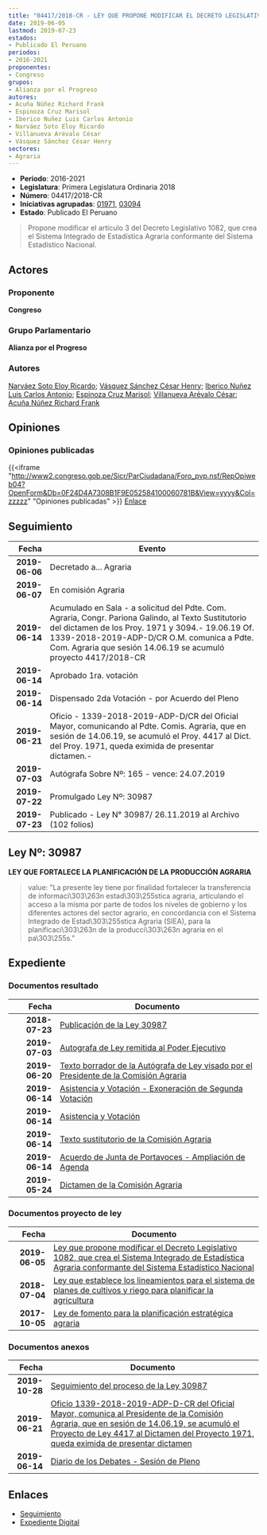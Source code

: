 ```yaml
---
title: "04417/2018-CR - LEY QUE PROPONE MODIFICAR EL DECRETO LEGISLATIVO 1082, QUE CREA EL SISTEMA INTEGRADO DE ESTADÍSTICA AGRARIA CONFORMANTE DEL SISTEMA ESTADÍSTICO NACIONAL"
date: 2019-06-05
lastmod: 2019-07-23
estados:
- Publicado El Peruano
periodos:
- 2016-2021
proponentes:
- Congreso
grupos:
- Alianza por el Progreso
autores:
- Acuña Núñez Richard Frank
- Espinoza Cruz Marisol
- Iberico Nuñez Luis Carlos Antonio
- Narváez Soto Eloy Ricardo
- Villanueva Arévalo César
- Vásquez Sánchez César Henry
sectores:
- Agraria
---
```

- **Periodo**: 2016-2021
- **Legislatura**: Primera Legislatura Ordinaria 2018
- **Número**: 04417/2018-CR
- **Iniciativas agrupadas**: [01971](../../01900/01971), [03094](../../03000/03094)
- **Estado**: Publicado El Peruano

> Propone modificar el artículo 3 del Decreto Legislativo 1082, que crea el Sistema Integrado de Estadística Agraria conformante del Sistema Estadístico Nacional.


## Actores

### Proponente

**Congreso**

### Grupo Parlamentario

**Alianza por el Progreso**

### Autores

[Narváez Soto Eloy Ricardo](mailto:mailto:enarvaez@congreso.gob.pe); [Vásquez Sánchez César Henry](mailto:mailto:cvasquezs@congreso.gob.pe); [Iberico Nuñez Luis Carlos Antonio](mailto:mailto:); [Espinoza Cruz Marisol](mailto:mailto:mespinozac@congreso.gob.pe); [Villanueva Arévalo César](mailto:mailto:cvillanueva@congreso.gob.pe); [Acuña Núñez Richard Frank](mailto:mailto:racuna@congreso.gob.pe)

## Opiniones

### Opiniones publicadas

{{<iframe "http://www2.congreso.gob.pe/Sicr/ParCiudadana/Foro_pvp.nsf/RepOpiweb04?OpenForm&Db=0F24D4A7308B1F9E052584100060781B&View=yyyy&Col=zzzzz" "Opiniones publicadas" >}}
[Enlace](http://www2.congreso.gob.pe/Sicr/ParCiudadana/Foro_pvp.nsf/RepOpiweb04?OpenForm&Db=0F24D4A7308B1F9E052584100060781B&View=yyyy&Col=zzzzz)


## Seguimiento

| Fecha | Evento |
|------:|--------|
| **2019-06-06** | Decretado a... Agraria |
| **2019-06-07** | En comisión Agraria |
| **2019-06-14** | Acumulado en Sala - a solicitud del Pdte. Com. Agraria, Congr. Pariona Galindo, al Texto Sustitutorio del dictamen de los Proy. 1971 y 3094.- 19.06.19 Of. 1339-2018-2019-ADP-D/CR O.M. comunica a Pdte. Com. Agraria que sesión 14.06.19 se acumuló proyecto 4417/2018-CR |
| **2019-06-14** | Aprobado 1ra. votación |
| **2019-06-14** | Dispensado 2da Votación - por Acuerdo del Pleno |
| **2019-06-21** | Oficio - 1339-2018-2019-ADP-D/CR del Oficial Mayor, comunicando al Pdte. Comis. Agraria, que en sesión de 14.06.19, se acumuló el Proy. 4417 al Dict. del Proy. 1971, queda eximida de presentar dictamen.- |
| **2019-07-03** | Autógrafa Sobre Nº: 165 - vence: 24.07.2019 |
| **2019-07-22** | Promulgado Ley Nº: 30987 |
| **2019-07-23** | Publicado - Ley N° 30987/ 26.11.2019 al Archivo (102 folios) |

## Ley Nº: 30987

**LEY QUE FORTALECE LA PLANIFICACIÓN DE LA PRODUCCIÓN AGRARIA**

> value: "La presente ley tiene por finalidad fortalecer la transferencia de informaci\303\263n estad\303\255stica agraria, articulando el acceso a la misma por parte de todos los niveles de gobierno y los diferentes actores del sector agrario, en concordancia con el Sistema Integrado de Estad\303\255stica Agraria (SIEA), para la planificaci\303\263n de la producci\303\263n agraria en el pa\303\255s."


## Expediente

### Documentos resultado

| Fecha | Documento |
|------:|-----------|
| **2018-07-23** | [Publicación de la Ley 30987](http://www.leyes.congreso.gob.pe/Documentos/2016_2021/ADLP/Normas_Legales/30987-LEY.pdf) |
| **2019-07-03** | [Autografa de Ley remitida al Poder Ejecutivo](http://www.leyes.congreso.gob.pe/Documentos/2016_2021/ADLP/Texto_Aprobado/AU0197120190703.pdf) |
| **2019-06-20** | [Texto borrador de la Autógrafa de Ley visado por el Presidente de la Comisión Agraria](http://www.leyes.congreso.gob.pe/Documentos/2016_2021/Texto_Borrador_de_Autografa/BAU0197120190614.pdf) |
| **2019-06-14** | [Asistencia y Votación - Exoneración de Segunda Votación](http://www.leyes.congreso.gob.pe/Documentos/2016_2021/Asistencia_y_Votacion/Proyectos_de_Ley/Exoneracion_de_Segunda_Votacion/ESV0197120190614..pdf) |
| **2019-06-14** | [Asistencia y Votación](http://www.leyes.congreso.gob.pe/Documentos/2016_2021/Asistencia_y_Votacion/Proyectos_de_Ley/AV0197120190614..pdf) |
| **2019-06-14** | [Texto sustitutorio de la Comisión Agraria](http://www.leyes.congreso.gob.pe/Documentos/2016_2021/Texto_Sustitutorio/Proyectos_de_Ley/TS0197120190614...pdf) |
| **2019-06-14** | [Acuerdo de Junta de Portavoces - Ampliación de Agenda](http://www.leyes.congreso.gob.pe/Documentos/2016_2021/Acuerdos/Junta_Portavoces/AJP0197120190614.pdf) |
| **2019-05-24** | [Dictamen de la Comisión Agraria](http://www.leyes.congreso.gob.pe/Documentos/2016_2021/Dictamenes/Proyectos_de_Ley/01971DC01MAY20190524..pdf) |

### Documentos proyecto de ley

| Fecha | Documento |
|------:|-----------|
| **2019-06-05** | [Ley que propone modificar el Decreto Legislativo 1082, que crea el Sistema Integrado de Estadística Agraria conformante del Sistema Estadístico Nacional](http://www.leyes.congreso.gob.pe/Documentos/2016_2021/Proyectos_de_Ley_y_de_Resoluciones_Legislativas/PL0441720190605.pdf) |
| **2018-07-04** | [Ley que establece los lineamientos para el sistema de planes de cultivos y riego para planificar la agricultura](http://www.leyes.congreso.gob.pe/Documentos/2016_2021/Proyectos_de_Ley_y_de_Resoluciones_Legislativas/PL0309420180704.PDF) |
| **2017-10-05** | [Ley de fomento para la planificación estratégica agraria](http://www.leyes.congreso.gob.pe/Documentos/2016_2021/Proyectos_de_Ley_y_de_Resoluciones_Legislativas/PL0197120171005.pdf) |

### Documentos anexos

| Fecha | Documento |
|------:|-----------|
| **2019-10-28** | [Seguimiento del proceso de la Ley 30987](http://www.leyes.congreso.gob.pe/Documentos/2016_2021/Seguimiento_de_Proyectos_de_Ley/01971PL20191028.pdf) |
| **2019-06-21** | [Oficio 1339-2018-2019-ADP-D-CR del Oficial Mayor, comunica al Presidente de la Comisión Agraria, que en sesión de 14.06.19, se acumuló el Proyecto de Ley 4417 al Dictamen del Proyecto 1971, queda eximida de presentar dictamen](http://www.leyes.congreso.gob.pe/Documentos/2016_2021/Oficios/Oficialia_Mayor/OFICIO-1339-2018-2019-ADP-D-CR.pdf) |
| **2019-06-14** | [Diario de los Debates - Sesión de Pleno](http://www2.congreso.gob.pe/Sicr/DiarioDebates/Publicad.nsf/SesionesPleno/05256D6E0073DFE9052584200055B7B3/$FILE/SLO-2018-12.pdf) |

## Enlaces

- [Seguimiento](http://www2.congreso.gob.pe/Sicr/TraDocEstProc/CLProLey2016.nsf/f7fff46988ca05b1052578e100829cc7/1cf615a3acdd973c05258410006b490f?OpenDocument)
- [Expediente Digital](http://www2.congreso.gob.pe/Sicr/TraDocEstProc/Expvirt_2011.nsf/visbusqptramdoc1621/04417?opendocument)

